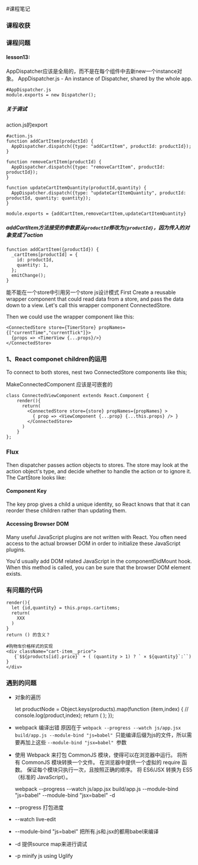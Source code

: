 #课程笔记

### 课程收获

### 课程问题
#### lesson13:
AppDispatcher应该是全局的，而不是在每个组件中去新new一个instance对象。
AppDispatcher.js - An instance of Dispatcher, shared by the whole app.


    #AppDispatcher.js
    module.exports = new Dispatcher();

##### 关于调试
action.js的export

    #action.js
    function addCartItem(productId) {
      AppDispatcher.dispatch({type: "addCartItem", productId: productId});
    }

    function removeCartItem(productId) {
      AppDispatcher.dispatch({type: "removeCartItem", productId: productId});
    }

    function updateCartItemQuantity(productId,quantity) {
      AppDispatcher.dispatch({type: "updateCartItemQuantity", productId: productId, quantity: quantity});
    }

    module.exports = {addCartItem,removeCartItem,updateCartItemQuantity}

##### addCartItem方法接受的参数要从`productId`修改为`{productId}`，因为传入的对象变成了action

    function addCartItem({productId}) {
      _cartItems[productId] = {
        id: productId,
        quantity: 1,
      };
      emitChange();
    }



能不能在一个store中引用另一个store
js设计模式
First Create a reusable wrapper component that could read data from a store, and pass the data down to a view. Let's call this wrapper component ConnectedStore.

Then we could use the wrapper component like this:

    <ConnectedStore store={TimerStore} propNames={["currentTime","currentTick"]}>
      {props => <TimerView {...props}/>}
    </ConnectedStore>

### 1、React componet children的运用

 To connect to both stores, nest two ConnectedStore components like this;

 MakeConnectedComponent 应该是可嵌套的

    class ConnectedViewComponent extends React.Component {
        render(){
          return(
            <ConnectedStore store={store} propNames={propNames} >
              { prop => <ViewComponent {...prop} {...this.props} /> }
            </ConnectedStore>
          )
        }
    };
### Flux
Then dispatcher passes action objects to stores. The store may look at the action object's type, and decide whether to handle the action or to ignore it. The CartStore looks like:

#### Component Key

The key prop gives a child a unique identity, so React knows that that it can reorder these children rather than updating them.

#### Accessing Browser DOM
Many useful JavaScript plugins are not written with React. You often need access to the actual browser DOM in order to initialize these JavaScript plugins.

You'd usually add DOM related JavaScript in the componentDidMount hook. When this method is called, you can be sure that the browser DOM element exists.

### 有问题的代码

    render(){
      let {id,quantity} = this.props.cartitems;
      return(
        XXX
      )
    }
    return () 的含义？

    #购物车价格样式的实现
    <div className="cart-item__price">
       {`$${products[id].price}` + ( (quantity > 1) ? ` × ${quantity}`:``) }
    </div>




### 遇到的问题

* 对象的遍历

    let productNode = Object.keys(products).map(function (item,index) {
      // console.log(product,index);
      return (
        <Product key={index} product={products[item]}/>
      );
    });

* webpack 编译出错
原因在于 `webpack --progress --watch js/app.jsx build/app.js --module-bind "js=babel" `只能编译后缀为js的文件，所以需要再加上这些 `--module-bind "jsx=babel" `参数

* 使用 Webpack 来打包 CommonJS 模块，使得可以在浏览器中运行。
  将所有 CommonJS 模块转换一个文件。
  在浏览器中提供一个虚拟的 require 函数。
  保证每个模块只执行一次，且按照正确的顺序。
  将 ES6/JSX 转换为 ES5（标准的 JavaScript）。

    webpack --progress --watch js/app.jsx build/app.js --module-bind "js=babel" --module-bind "jsx=babel" -d

* --progress 打包进度
* --watch live-edit
* --module-bind "js=babel" 把所有.js和.jsx的都用babel来编译
* -d 提供source map来进行调试
* -p minify js using Uglify
